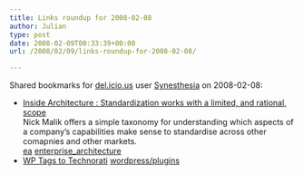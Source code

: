 ```yaml
---
title: Links roundup for 2008-02-08
author: Julian
type: post
date: 2008-02-09T00:33:39+00:00
url: /2008/02/09/links-roundup-for-2008-02-08/

---
```

Shared bookmarks for [del.icio.us][1] user [Synesthesia][2] on 2008-02-08:

  * [Inside Architecture : Standardization works with a limited, and rational, scope][3]  
    Nick Malik offers a simple taxonomy for understanding which aspects of a company&#8217;s capabilities make sense to standardise across other comapnies and other markets.   
    [ea][4] [enterprise_architecture][5] 
  * [WP Tags to Technorati][6] 
    [wordpress/plugins][7] </li> </ul>

 [1]: http://del.icio.us/
 [2]: http://del.icio.us/synesthesia
 [3]: http://blogs.msdn.com/nickmalik/archive/2008/02/05/standardization-works-with-a-limited-and-rational-scope.aspx
 [4]: http://del.icio.us/synesthesia/ea
 [5]: http://del.icio.us/synesthesia/enterprise_architecture
 [6]: http://www.geekyramblings.org/plugins/wp-tags-to-technorati
 [7]: http://del.icio.us/synesthesia/wordpress%2Fplugins